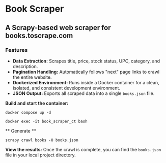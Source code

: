 # Book Scraper
## A Scrapy-based web scraper for books.toscrape.com


### Features

* **Data Extraction:** Scrapes title, price, stock status, UPC, category, and description.
* **Pagination Handling:** Automatically follows "next" page links to crawl the entire website.
* **Dockerized Environment:** Runs inside a Docker container for a clean, isolated, and consistent development environment.
* **JSON Output:** Exports all scraped data into a single `books.json` file.



**Build and start the container:**
    
    docker compose up -d
   
    docker exec -it book_scraper_ct bash

  ** Generate **

    scrapy crawl books -O books.json

**View the results:**
    Once the crawl is complete, you can find the `books.json` file in your local project directory.
